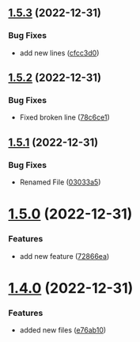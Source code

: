 ## [1.5.3](https://github.com/JayNg96/ReleasesFlow/compare/v1.5.2...v1.5.3) (2022-12-31)


### Bug Fixes

* add new lines ([cfcc3d0](https://github.com/JayNg96/ReleasesFlow/commit/cfcc3d056daa320ee52efa78d54bd7abb1a0157f))



## [1.5.2](https://github.com/JayNg96/ReleasesFlow/compare/v1.5.1...v1.5.2) (2022-12-31)


### Bug Fixes

* Fixed broken line ([78c6ce1](https://github.com/JayNg96/ReleasesFlow/commit/78c6ce198dd1d0a3a4389d4d21a74f2b4fc40764))



## [1.5.1](https://github.com/JayNg96/ReleasesFlow/compare/v1.5.0...v1.5.1) (2022-12-31)


### Bug Fixes

* Renamed File ([03033a5](https://github.com/JayNg96/ReleasesFlow/commit/03033a57db2297ff1fa0b728be3f3493f365848f))



# [1.5.0](https://github.com/JayNg96/ReleasesFlow/compare/v1.4.0...v1.5.0) (2022-12-31)


### Features

* add new feature ([72866ea](https://github.com/JayNg96/ReleasesFlow/commit/72866ea195a360bd8b8a492d5df3ceffe9405748))



# [1.4.0](https://github.com/JayNg96/ReleasesFlow/compare/v1.3.0...v1.4.0) (2022-12-31)


### Features

* added new files ([e76ab10](https://github.com/JayNg96/ReleasesFlow/commit/e76ab10e5943589503b2bafa4a45b8bd87049865))



